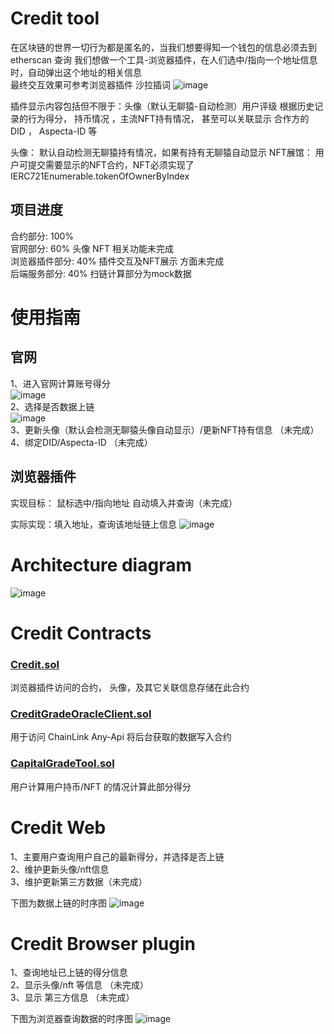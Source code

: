 # Credit tool
在区块链的世界一切行为都是匿名的，当我们想要得知一个钱包的信息必须去到etherscan 查询
我们想做一个工具-浏览器插件，在人们选中/指向一个地址信息时，自动弹出这个地址的相关信息  
最终交互效果可参考浏览器插件 沙拉插词 ![image](./images/shala.gif)  

  
插件显示内容包括但不限于：头像（默认无聊猿-自动检测）用户评级  根据历史记录的行为得分， 持币情况 ，主流NFT持有情况，  甚至可以关联显示 合作方的 DID ， Aspecta-ID 等

头像： 默认自动检测无聊猿持有情况，如果有持有无聊猿自动显示
NFT展馆： 用户可提交需要显示的NFT合约，NFT必须实现了 IERC721Enumerable.tokenOfOwnerByIndex  


## 项目进度
合约部分: 100%  
官网部分: 60%  头像 NFT 相关功能未完成  
浏览器插件部分: 40%  插件交互及NFT展示 方面未完成  
后端服务部分: 40%  扫链计算部分为mock数据  

# 使用指南
## 官网
1、进入官网计算账号得分  
![image](./images/step1.png)   
2、选择是否数据上链  
![image](./images/step2.png)  
3、更新头像（默认会检测无聊猿头像自动显示）/更新NFT持有信息   （未完成）  
4、绑定DID/Aspecta-ID （未完成）  


## 浏览器插件  
实现目标： 鼠标选中/指向地址 自动填入并查询（未完成）

实际实现：填入地址，查询该地址链上信息
![image](./images/plugin.png)  

# Architecture diagram

![image](./images/ArchitectureDiagram.png)


# Credit Contracts
### [Credit.sol](./contracts/contracts/Credit.sol)
浏览器插件访问的合约， 头像，及其它关联信息存储在此合约  
### [CreditGradeOracleClient.sol](./contracts/contracts/CreditGradeOracleClient.sol)
 用于访问 ChainLink Any-Api 将后台获取的数据写入合约

### [CapitalGradeTool.sol](./contracts/contracts/CapitalGradeTool.sol)
 用户计算用户持币/NFT 的情况计算此部分得分

# Credit Web
1、主要用户查询用户自己的最新得分，并选择是否上链  
2、维护更新头像/nft信息   
3、维护更新第三方数据（未完成）

下图为数据上链的时序图
![image](./images/DataUpload.png)

# Credit Browser plugin
1、查询地址已上链的得分信息  
2、显示头像/nft 等信息  （未完成）  
3、显示 第三方信息 （未完成）  

下图为浏览器查询数据的时序图
![image](./images/GetPluginData.png)
